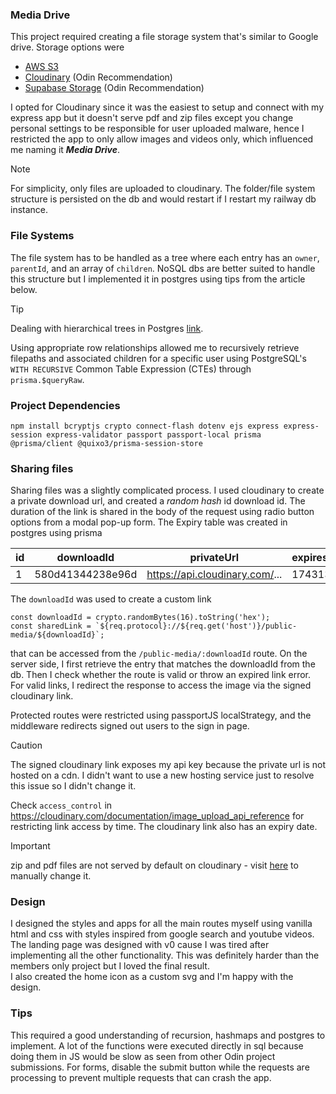 ### Media Drive
This project required creating a file storage system that's similar to Google drive. Storage options were 
- [AWS S3](https://aws.amazon.com/s3/)
- [Cloudinary](https://cloudinary.com/) (Odin Recommendation)
- [Supabase Storage](https://supabase.com/docs/guides/storage) (Odin Recommendation)

I opted for Cloudinary since it was the easiest to setup and connect with my express app but it doesn't 
serve pdf and zip files except you change personal settings to be responsible for user uploaded malware, 
hence I restricted the app to only allow images and videos only, which influenced me naming it 
***Media Drive***.

> [!Note]
> For simplicity, only files are uploaded to cloudinary. The folder/file system structure is persisted 
    on the db and would restart if I restart my railway db instance.

### File Systems
The file system has to be handled as a tree where each entry has an `owner`, `parentId`, and an array of 
`children`. NoSQL dbs are better suited to handle this structure but I implemented it in postgres using 
tips from the article below.

>[!Tip]
> Dealing with hierarchical trees in Postgres [link](https://leonardqmarcq.com/posts/modeling-hierarchical-tree-data).

Using appropriate row relationships allowed me to recursively retrieve filepaths and associated children 
for a specific user using PostgreSQL's `WITH RECURSIVE` Common Table Expression (CTEs) through 
`prisma.$queryRaw`. 

### Project Dependencies
```JS
npm install bcryptjs crypto connect-flash dotenv ejs express express-session express-validator passport passport-local prisma @prisma/client @quixo3/prisma-session-store
```

### Sharing files
Sharing files was a slightly complicated process. I used cloudinary to create a private download url, and 
created a *random hash* id download id. The duration of the link is shared in the body of the request 
using radio button options from a modal pop-up form. The Expiry table was created in postgres using prisma 

| id | downloadId | privateUrl | expiresAt |
| :--- | :----: | :----: | :---- |
| 1 | 580d41344238e96d | https://api.cloudinary.com/... | 1743132214 |

The `downloadId` was used to create a custom link
```JS
const downloadId = crypto.randomBytes(16).toString('hex');
const sharedLink = `${req.protocol}://${req.get('host')}/public-media/${downloadId}`;
```
that can be accessed from the `/public-media/:downloadId` route. On the server side, I first retrieve 
the entry that matches the downloadId from the db. Then I check whether the route is valid or throw an 
expired link error. For valid links, I redirect the response to access the image via the signed 
cloudinary link. <br>

Protected routes were restricted using passportJS localStrategy, and the middleware redirects signed out 
users to the sign in page.

> [!Caution] 
> The signed cloudinary link exposes my api key because the private url is not hosted on a cdn. I didn't 
    want to use a new hosting service just to resolve this issue so I didn't change it. 

Check `access_control` in https://cloudinary.com/documentation/image_upload_api_reference for restricting 
link access by time. The cloudinary link also has an expiry date.

> [!Important]
> zip and pdf files are not served by default on cloudinary - visit [here](https://console.cloudinary.com/settings/c-825e97b0a11f6c2158044292115ae8/security) to manually change it.

### Design
I designed the styles and apps for all the main routes myself using vanilla html and css with styles 
inspired from google search and youtube videos. The landing page was designed with v0 cause I was 
tired after implementing all the other functionality. This was definitely harder than the members only 
project but I loved the final result. <br>
I also created the home icon as a custom svg and I'm happy with the design.

### Tips
This required a good understanding of recursion, hashmaps and postgres to implement. A lot of the 
functions were executed directly in sql because doing them in JS would be slow as seen from other Odin 
project submissions. For forms, disable the submit button while the requests are processing to prevent 
multiple requests that can crash the app. <br>